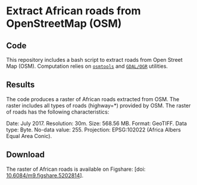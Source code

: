 # Extract African roads from OpenStreetMap (OSM)

## Code

This repository includes a bash script to extract roads from Open
Street Map (OSM). Computation relies on
[`osmtools`](https://gitlab.com/osm-c-tools/osmctools) and
[`GDAL/OGR`](<http://gdal.org>) utilities.

## Results

The code produces a raster of African roads extracted from OSM. The
raster includes all types of roads (highway=*) provided by OSM. The
raster of roads has the following characteristics:

Date: July 2017. Resolution: 30m. Size: 568.56 MB. Format: GeoTIFF. Data type:
Byte. No-data value: 255. Projection: EPSG:102022 (Africa Albers Equal
Area Conic).

## Download

The raster of African roads is available on Figshare: \[doi:
[10.6084/m9.figshare.5202814](https://doi.org/10.6084/m9.figshare.5202814.v1)\].


